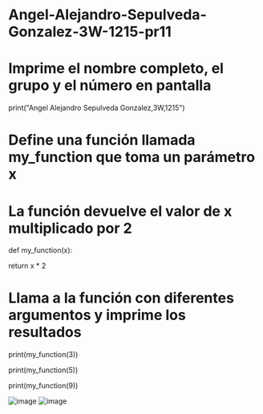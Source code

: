 # Angel-Alejandro-Sepulveda-Gonzalez-3W-1215-pr11

# Imprime el nombre completo, el grupo y el número en pantalla

print("Angel Alejandro Sepulveda Gonzalez,3W,1215")

# Define una función llamada my_function que toma un parámetro x

# La función devuelve el valor de x multiplicado por 2

def my_function(x):

  return x * 2

# Llama a la función con diferentes argumentos y imprime los resultados

print(my_function(3))

print(my_function(5))

print(my_function(9))

![image](https://github.com/user-attachments/assets/9123b5eb-79d9-44f3-b7f2-dc0b41e49f37)
![image](https://github.com/user-attachments/assets/8150983b-05b6-451a-982b-b3467cf90464)
